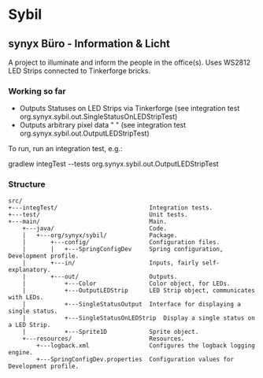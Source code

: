Sybil
=====

synyx Büro - Information & Licht
--------------------------------

A project to illuminate and inform the people in the office(s).
Uses WS2812 LED Strips connected to Tinkerforge bricks.

### Working so far ###

* Outputs Statuses on LED Strips via Tinkerforge (see integration test org.synyx.sybil.out.SingleStatusOnLEDStripTest)
* Outputs arbitrary pixel data " " (see integration test org.synyx.sybil.out.OutputLEDStripTest)

To run, run an integration test, e.g.:

gradlew integTest --tests org.synyx.sybil.out.OutputLEDStripTest

### Structure ###
    src/
    +---integTest/                          Integration tests.
    +---test/                               Unit tests.
    +---main/                               Main.
        +---java/                           Code.
        |   +---org/synyx/sybil/            Package.
        |       +---config/                 Configuration files.
        |       |   +---SpringConfigDev     Spring configuration, Development profile.
        |       +---in/                     Inputs, fairly self-explanatory.
        |       +---out/                    Outputs.
        |           +---Color               Color object, for LEDs.
        |           +---OutputLEDStrip      LED Strip object, communicates with LEDs.
        |           +---SingleStatusOutput  Interface for displaying a single status.
        |           +---SingleStatusOnLEDStrip  Display a single status on a LED Strip.
        |           +---Sprite1D            Sprite object.
        +---resources/                      Resources.
            +---logback.xml                 Configures the logback logging engine.
            +---SpringConfigDev.properties  Configuration values for Development profile.
